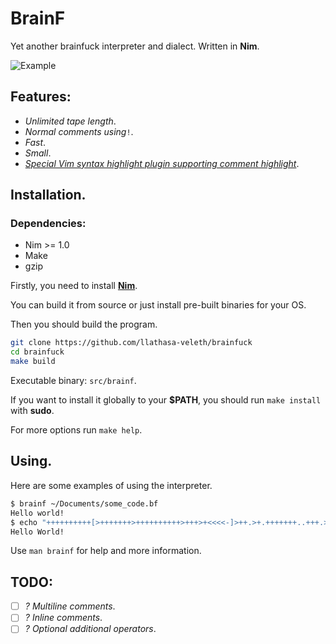 BrainF
======

Yet another brainfuck interpreter and dialect. Written in **Nim**.

![Example](https://i.imgur.com/GhUxNkP.png)

## Features:
- *Unlimited tape length*.
- *Normal comments using*`!`.
- *Fast*.
- *Small*.
- *[Special Vim syntax highlight plugin supporting comment highlight](https://github.com/llathasa-veleth/vim-brainfuck)*.

## Installation.

### Dependencies:
- Nim >= 1.0
- Make
- gzip

Firstly, you need to install **[Nim](https://github.com/nim-lang/Nim)**.

You can build it from source or just install pre-built binaries for your OS.

Then you should build the program.

```sh
git clone https://github.com/llathasa-veleth/brainfuck
cd brainfuck
make build
```

Executable binary: `src/brainf`.

If you want to install it globally to your **$PATH**, you should run `make install` with **sudo**.

For more options run `make help`.

## Using.

Here are some examples of using the interpreter.

```sh
$ brainf ~/Documents/some_code.bf
Hello world!
$ echo "++++++++++[>+++++++>++++++++++>+++>+<<<<-]>++.>+.+++++++..+++.>++.<<+++++++++++++++.>.+++.------.--------.>+.>." | brainf
Hello World!
```

Use `man brainf` for help and more information.

## TODO:
- [ ] *? Multiline comments*.
- [ ] *? Inline comments*.
- [ ] *? Optional additional operators*.
